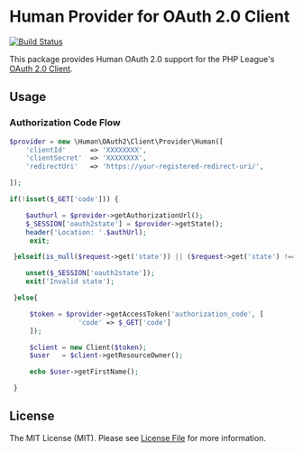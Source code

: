 # Human Provider for OAuth 2.0 Client

[![Build Status](https://travis-ci.org/indibeast/oauth2-human.svg)](https://travis-ci.org/indibeast/oauth2-human)

This package provides Human OAuth 2.0 support for the PHP League's [OAuth 2.0 Client](https://github.com/thephpleague/oauth2-client).

## Usage

### Authorization Code Flow

```php
$provider = new \Human\OAuth2\Client\Provider\Human([
    'clientId'      => 'XXXXXXXX',
    'clientSecret'  => 'XXXXXXXX',
    'redirectUri'   => 'https://your-registered-redirect-uri/',

]);

if(!isset($_GET['code'])) {

    $authurl = $provider->getAuthorizationUrl();
    $_SESSION['oauth2state'] = $provider->getState();
    header('Location: '.$authUrl);
     exit;

 }elseif(is_null($request->get('state')) || ($request->get('state') !== session('oauth2state'))){

    unset($_SESSION['oauth2state']);
    exit('Invalid state');

 }else{

     $token = $provider->getAccessToken('authorization_code', [
                 'code' => $_GET['code']
     ]);

     $client = new Client($token);
     $user   = $client->getResourceOwner();

     echo $user->getFirstName();

 }
```

## License

The MIT License (MIT). Please see [License File](https://github.com/indibeast/oauth2-human/blob/master/LICENSE) for more information.